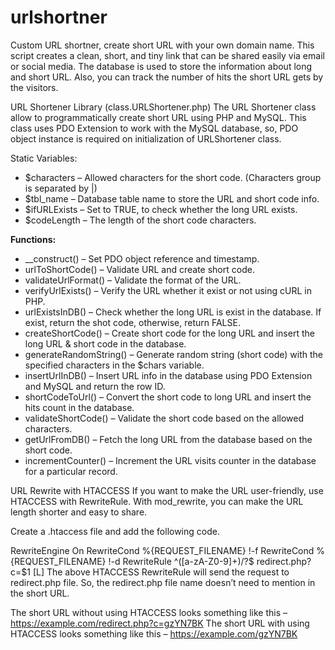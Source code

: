 # urlshortner
Custom URL shortner, create short URL with your own domain name.
This script creates a clean, short, and tiny link that can be shared easily via email or social media. The database is used to store the information about long and short URL. Also, you can track the number of hits the short URL gets by the visitors.

URL Shortener Library (class.URLShortener.php)
The URL Shortener class allow to programmatically create short URL using PHP and MySQL. This class uses PDO Extension to work with the MySQL database, so, PDO object instance is required on initialization of URLShortener class.

Static Variables:
<ul>
<li>$characters &ndash; Allowed characters for the short code. (Characters group is separated by |)</li>
<li>$tbl_name &ndash; Database table name to store the URL and short code info.</li>
<li>$ifURLExists &ndash; Set to TRUE, to check whether the long URL exists.</li>
<li>$codeLength &ndash; The length of the short code characters.</li>
</ul>

<strong>Functions:</strong>

<ul>
<li>__construct() &ndash; Set PDO object reference and timestamp.</li>
<li>urlToShortCode() &ndash; Validate URL and create short code.</li>
<li>validateUrlFormat() &ndash; Validate the format of the URL.</li>
<li>verifyUrlExists() &ndash; Verify the URL whether it exist or not using cURL in PHP.</li>
<li>urlExistsInDB() &ndash; Check whether the long URL is exist in the database. If exist, return the shot code, otherwise, return FALSE.</li>
<li>createShortCode() &ndash; Create short code for the long URL and insert the long URL &amp; short code in the database.</li>
<li>generateRandomString() &ndash; Generate random string (short code) with the specified characters in the $chars variable.</li>
<li>insertUrlInDB() &ndash; Insert URL info in the database using PDO Extension and MySQL and return the row ID.</li>
<li>shortCodeToUrl() &ndash; Convert the short code to long URL and insert the hits count in the database.</li>
<li>validateShortCode() &ndash; Validate the short code based on the allowed characters.</li>
<li>getUrlFromDB() &ndash; Fetch the long URL from the database based on the short code.</li>
<li>incrementCounter() &ndash; Increment the URL visits counter in the database for a particular record.</li>
</ul>


URL Rewrite with HTACCESS
If you want to make the URL user-friendly, use HTACCESS with RewriteRule. With mod_rewrite, you can make the URL length shorter and easy to share.

Create a .htaccess file and add the following code.

<IfModule mod_rewrite.c>
RewriteEngine On
RewriteCond %{REQUEST_FILENAME} !-f
RewriteCond %{REQUEST_FILENAME} !-d
RewriteRule ^([a-zA-Z0-9]+)/?$ redirect.php?c=$1 [L] 
</IfModule>
The above HTACCESS RewriteRule will send the request to redirect.php file. So, the redirect.php file name doesn’t need to mention in the short URL.

The short URL without using HTACCESS looks something like this – https://example.com/redirect.php?c=gzYN7BK
The short URL with using HTACCESS looks something like this – https://example.com/gzYN7BK
